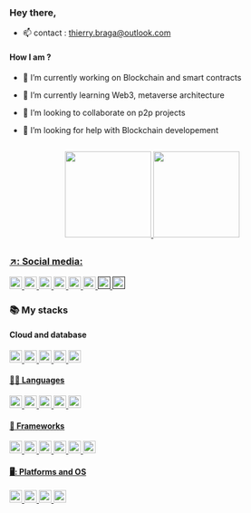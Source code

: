 ### Hey there, 

- 📫 contact : thierry.braga@outlook.com

#### How I am ?

- 🔭 I’m currently working on Blockchain and smart contracts
- 🌱 I’m currently learning Web3, metaverse architecture
- 👯 I’m looking to collaborate on p2p projects
- 🤔 I’m looking for help with Blockchain developement 

  ##

<div align="center">
  <a href="https://github.com/thierrygb">
  <img height="152em" src="https://github-readme-stats.vercel.app/api?username=thierrygb&show_icons=true&theme=tokyonight&include_all_commits=true&count_private=true"/>
  <img height="152em" src="https://github-readme-stats.vercel.app/api/top-langs/?username=thierrygb&layout=compact&langs_count=7&theme=tokyonight"/>
</div> 
  
  ##
 
  ### ↗️: Social media:
  
<div aling="center"> 
  <a href="https://www.linkedin.com/in/thierrybraga/"> <img height="22em" src=https://img.shields.io/badge/LinkedIn-0077B5?style=for-the-badge&logo=linkedin&logoColor=white>
<a> 
  <a href=https://twitter.com/thierrygbraga  target="_blank"> <img height="22em" src="https://img.shields.io/badge/Twitter-1DA1F2?style=for-the-badge&logo=twitter&logoColor=white" target="_blank">
<a> 
  <a href=https://discord.com/channels/tbraga#0835 target="_blank"> <img height="22em" src="https://img.shields.io/badge/Discord-7289DA?style=for-the-badge&logo=discord&logoColor=white" target="_blank">
<a> 
  <a href = "mailto:thierry.braga@outlook.com"><img height="22em" src="https://img.shields.io/badge/Outlook-0078D4?style=for-the-badge&logo=microsoft-outlook&logoColor=white" target="_blank"> 
<a>
  <a href=https://www.reddit.com/user/thierrygb96/  target="_blank"> <img height="22em" src="https://img.shields.io/badge/Reddit-FF4500?style=for-the-badge&logo=reddit&logoColor=white" target="_blank">
<a> 
  <a href=https://pt.stackoverflow.com/users/130921/thierry-braga  target="_blank"> <img height="22em" src=https://img.shields.io/badge/Stack_Overflow-FE7A16?style=for-the-badge&logo=stack-overflow&logoColor=white target="_blank">
<a> 
  <a href=""  target="_blank"><img height="22em" src="https://img.shields.io/badge/Twitch-9146FF?style=for-the-badge&logo=twitch&logoColor=white" target="_blank">
<a> 
  <a href=""  target="_blank"><img height="22em" src="https://img.shields.io/badge/YouTube-FF0000?style=for-the-badge&logo=youtube&logoColor=white" target="_blank">
</a>
</div>
  
### :books: My stacks

<div align="left"> 
  
  #### Cloud and database

  <a href=https://docs.docker.com/ target="_blank"><img height="22em" src="https://img.shields.io/badge/Docker-2CA5E0?style=for-the-badge&logo=docker&logoColor=white"> 
  <a href=https://docs.aws.amazon.com/ target="_blank"><img height="22em" src="https://img.shields.io/badge/Amazon_AWS-FF9900?style=for-the-badge&logo=amazonaws&logoColor=white">
  <a href=https://docs.oracle.com/en/cloud/ target="_blank"><img height="22em" src="https://img.shields.io/badge/Oracle-F80000?style=for-the-badge&logo=oracle&logoColor=black">
  <a href=https://dev.mysql.com/doc/ target="_blank"><img height="22em" src="https://img.shields.io/badge/MySQL-005C84?style=for-the-badge&logo=mysql&logoColor=white"> 
  <a href=https://docs.mongodb.com/ target="_blank"><img height="22em" src="https://img.shields.io/badge/MongoDB-4EA94B?style=for-the-badge&logo=mongodb&logoColor=white">    
<div> 
  
  #### 👩‍💻 Languages
  
<div>
  <a href=https://devdocs.io/c/ target="_blank"><img height="22em" src="https://img.shields.io/badge/C-00599C?style=for-the-badge&logo=c&logoColor=white">
  <a href=https://devdocs.io/python/ target="_blank"><img height="22em" src="https://img.shields.io/badge/Python-FFD43B?style=for-the-badge&logo=python&logoColor=darkgreen">
  <a href=https://devdocs.io/javascript/ target="_blank"><img height="22em" src="https://img.shields.io/badge/JavaScript-323330?style=for-the-badge&logo=javascript&logoColor=F7DF1E"> 
  <a href=https://devdocs.io/html/ target="_blank"><img height="22em" src="https://img.shields.io/badge/HTML5-E34F26?style=for-the-badge&logo=html5&logoColor=white"> 
  <a href=https://devdocs.io/css/ target="_blank"><img height="22em" src="https://img.shields.io/badge/CSS3-1572B6?style=for-the-badge&logo=css3&logoColor=white"> 
<div>
    
#### 🚀 Frameworks

<div>
  <a href=https://nodejs.org/en/docs/ target="_blank"><img height="22em" src="https://img.shields.io/badge/Node.js-339933?style=for-the-badge&logo=nodedotjs&logoColor=white">
  <a href= tahttps://getbootstrap.com/docs/4.1/getting-started/introduction/rhttps://getbootstrap.com/docs/4.1/getting-started/introduction/get="_blank"><img height="22em" src="https://img.shields.io/badge/Bootstrap-563D7C?style=for-the-badge&logo=bootstrap&logoColor=white"> 
  <a href=https://devdocs.io/react_native/ target="_blank"><img height="22em" src="https://img.shields.io/badge/React_Native-20232A?style=for-the-badge&logo=react&logoColor=61DAFB">
  <a href=https://docs.flutter.dev/ target="_blank"><img height="22em" src="https://img.shields.io/badge/Flutter-02569B?style=for-the-badge&logo=flutter&logoColor=white">
  <a href=https://docs.djangoproject.com/pt-br/4.0/ target="_blank"><img height="22em" src="https://img.shields.io/badge/Django-092E20?style=for-the-badge&logo=django&logoColor=gre"> 
  <a href=https://docs.opencv.org/4.x/d4/db1/tutorial_documentation.html target="_blank"><img height="22em" src="https://img.shields.io/badge/OpenCV-27338e?style=for-the-badge&logo=OpenCV&logoColor=white">
<div>  
  
#### 🖥️: Platforms and OS  

<div>
  <a href=https://www.arduino.cc/en/main/docs target="_blank"><img height="22em" src="https://img.shields.io/badge/Arduino-00979D?style=for-the-badge&logo=Arduino&logoColor=white">  
  <a href=https://www.raspberrypi.com/documentation/ target="_blank"><img height="22em" src="https://img.shields.io/badge/Raspberry%20Pi-A22846?style=for-the-badge&logo=Raspberry%20Pi&logoColor=white"> 
  <a href=https://docs.microsoft.com/pt-br/windows/ target="_blank"><img height="22em" src="https://img.shields.io/badge/Windows-0078D6?style=for-the-badge&logo=windows&logoColor=white"> 
  <a href=https://wiki.archlinux.org/title/Main_page_(Portugu%C3%AAs) target="_blank"><img height="22em" src="https://img.shields.io/badge/Linux-FCC624?style=for-the-badge&logo=linux&logoColor=black"> 
</div>
